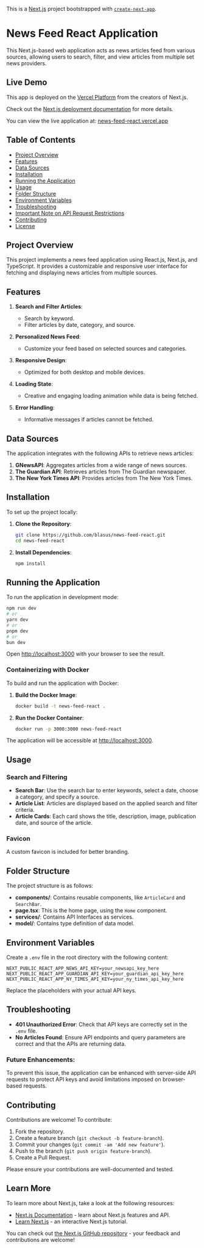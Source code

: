 This is a [Next.js](https://nextjs.org) project bootstrapped with [`create-next-app`](https://nextjs.org/docs/app/api-reference/cli/create-next-app).

# News Feed React Application

This Next.js-based web application acts as news articles feed from various sources, allowing users to search, filter, and view articles from multiple set news providers.

## Live Demo

This app is deployed on the [Vercel Platform](https://vercel.com/new?utm_medium=default-template&filter=next.js&utm_source=create-next-app&utm_campaign=create-next-app-readme) from the creators of Next.js.

Check out the [Next.js deployment documentation](https://nextjs.org/docs/app/building-your-application/deploying) for more details.

You can view the live application at: [news-feed-react.vercel.app](https://news-feed-react-56ifaeb6k-blasus-projects.vercel.app/)

## Table of Contents

- [Project Overview](#project-overview)
- [Features](#features)
- [Data Sources](#data-sources)
- [Installation](#installation)
- [Running the Application](#running-the-application)
- [Usage](#usage)
- [Folder Structure](#folder-structure)
- [Environment Variables](#environment-variables)
- [Troubleshooting](#troubleshooting)
- [Important Note on API Request Restrictions](#important-note-on-api-request-restrictions)
- [Contributing](#contributing)
- [License](#license)

## Project Overview

This project implements a news feed application using React.js, Next.js, and TypeScript. It provides a customizable and responsive user interface for fetching and displaying news articles from multiple sources.

## Features

1. **Search and Filter Articles**:
   - Search by keyword.
   - Filter articles by date, category, and source.

2. **Personalized News Feed**:
   - Customize your feed based on selected sources and categories.

3. **Responsive Design**:
   - Optimized for both desktop and mobile devices.

4. **Loading State**:
   - Creative and engaging loading animation while data is being fetched.

5. **Error Handling**:
   - Informative messages if articles cannot be fetched.

## Data Sources

The application integrates with the following APIs to retrieve news articles:

1. **GNewsAPI**: Aggregates articles from a wide range of news sources.
2. **The Guardian API**: Retrieves articles from The Guardian newspaper.
3. **The New York Times API**: Provides articles from The New York Times.

## Installation

To set up the project locally:

1. **Clone the Repository**:

   ```bash
   git clone https://github.com/blasus/news-feed-react.git
   cd news-feed-react
   ```

2. **Install Dependencies**:

   ```bash
   npm install
   ```

## Running the Application

To run the application in development mode:

```bash
npm run dev
# or
yarn dev
# or
pnpm dev
# or
bun dev
```

Open [http://localhost:3000](http://localhost:3000) with your browser to see the result.

### Containerizing with Docker

To build and run the application with Docker:

1. **Build the Docker Image**:

   ```bash
   docker build -t news-feed-react .
   ```

2. **Run the Docker Container**:

   ```bash
   docker run -p 3000:3000 news-feed-react
   ```

The application will be accessible at [http://localhost:3000](http://localhost:3000).

## Usage

### Search and Filtering

- **Search Bar**: Use the search bar to enter keywords, select a date, choose a category, and specify a source.
- **Article List**: Articles are displayed based on the applied search and filter criteria.
- **Article Cards**: Each card shows the title, description, image, publication date, and source of the article.

### Favicon

A custom favicon is included for better branding.

## Folder Structure

The project structure is as follows:

- **components/**: Contains reusable components, like `ArticleCard` and `SearchBar`.
- **page.tsx**: This is the home page, using the `Home` component.
- **services/**: Contains API Interfaces as services.
- **model/**: Contains type definition of data model.

## Environment Variables

Create a `.env` file in the root directory with the following content:

```plaintext
NEXT_PUBLIC_REACT_APP_NEWS_API_KEY=your_newsapi_key_here
NEXT_PUBLIC_REACT_APP_GUARDIAN_API_KEY=your_guardian_api_key_here
NEXT_PUBLIC_REACT_APP_NY_TIMES_API_KEY=your_ny_times_api_key_here
```

Replace the placeholders with your actual API keys.

## Troubleshooting

- **401 Unauthorized Error**: Check that API keys are correctly set in the `.env` file.
- **No Articles Found**: Ensure API endpoints and query parameters are correct and that the APIs are returning data.

### Future Enhancements:

To prevent this issue, the application can be enhanced with server-side API requests to protect API keys and avoid limitations imposed on browser-based requests.

## Contributing

Contributions are welcome! To contribute:

1. Fork the repository.
2. Create a feature branch (`git checkout -b feature-branch`).
3. Commit your changes (`git commit -am 'Add new feature'`).
4. Push to the branch (`git push origin feature-branch`).
5. Create a Pull Request.

Please ensure your contributions are well-documented and tested.

## Learn More

To learn more about Next.js, take a look at the following resources:

- [Next.js Documentation](https://nextjs.org/docs) - learn about Next.js features and API.
- [Learn Next.js](https://nextjs.org/learn) - an interactive Next.js tutorial.

You can check out [the Next.js GitHub repository](https://github.com/vercel/next.js) - your feedback and contributions are welcome!
